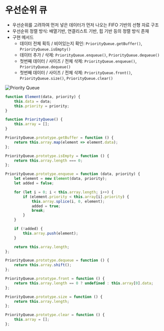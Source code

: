 
# 우선순위 큐

- 우선순위를 고려하여 먼저 넣은 데이터가 먼저 나오는 FIFO 기반의 선형 자료 구조
- 우선순위 정렬 방식: 배열기반, 연결리스트 기반, 힙 기반 등의 정렬 방식 존재
- 구현 메서드
    - 데이터 전체 획득 / 비어있는지 확인: `PriorityQueue.getBuffer()`, `PriorityQueue.isEmpty()`
    - 데이터 추가 / 삭제: `PriorityQueue.enqueue()`, `PriorityQueue.dequeue()`
    - 첫번째 데이터 / 사이즈 / 전체 삭제: `PriorityQueue.enqueue()`, `PriorityQueue.dequeue()`
    - 첫번째 데이터 / 사이즈 / 전체 삭제: `PriorityQueue.front()`, `PriorityQueue.size()`, `PriorityQueue.clear()`

![Priority Queue](https://user-images.githubusercontent.com/65802921/136788878-fd51ff2e-5c0d-4d77-9401-c88dcb99c264.jpg)
```jsx
function Element(data, priority) {
    this.data = data;
    this.priority = priority;
}

function PriorityQueue() {
    this.array = [];
}

PriorityQueue.prototype.getBuffer = function () {
    return this.array.map(element => element.data);
};

PriorityQueue.prototype.isEmpty = function () {
    return this.array.length === 0;
};

PriorityQueue.prototype.enqueue = function (data, priority) {
    let element = new Element(data, priority);
    let added = false;

    for (let i = 0; i < this.array.length; i++) {
        if (element.priority < this.array[i].priority) {
            this.array.splice(i, 0, element);
            added = true;
            break;
        }
    }

    if (!added) {
        this.array.push(element);
    }

    return this.array.length;
};

PriorityQueue.prototype.dequeue = function () {
    return this.array.shift();
};

PriorityQueue.prototype.front = function () {
    return this.array.length == 0 ? undefined : this.array[0].data;
};

PriorityQueue.prototype.size = function () {
    return this.array.length;
};

PriorityQueue.prototype.clear = function () {
    this.array = [];
};
```